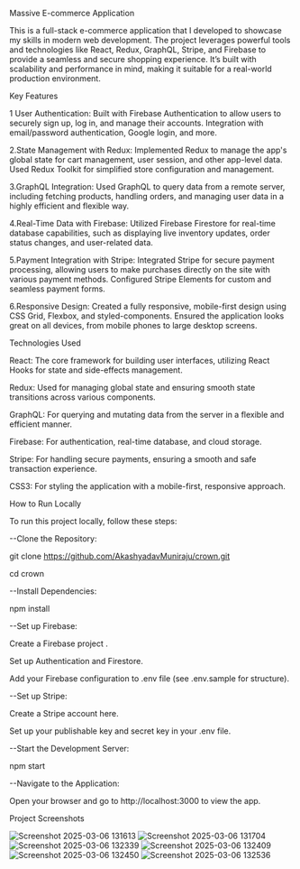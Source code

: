 
Massive E-commerce Application

This is a full-stack e-commerce application that I developed to showcase my skills in modern web development. The project leverages powerful tools and technologies like React, Redux, GraphQL, Stripe, and Firebase to provide a seamless and secure shopping experience. It’s built with scalability and performance in mind, making it suitable for a real-world production environment.


Key Features

1 User Authentication:
Built with Firebase Authentication to allow users to securely sign up, log in, and manage their accounts.
Integration with email/password authentication, Google login, and more.

2.State Management with Redux:
Implemented Redux to manage the app's global state for cart management, user session, and other app-level data.
Used Redux Toolkit for simplified store configuration and management.

3.GraphQL Integration:
Used GraphQL to query data from a remote server, including fetching products, handling orders, and managing user data in a highly efficient and flexible way.

4.Real-Time Data with Firebase:
Utilized Firebase Firestore for real-time database capabilities, such as displaying live inventory updates, order status changes, and user-related data.

5.Payment Integration with Stripe:
Integrated Stripe for secure payment processing, allowing users to make purchases directly on the site with various payment methods.
Configured Stripe Elements for custom and seamless payment forms.

6.Responsive Design:
Created a fully responsive, mobile-first design using CSS Grid, Flexbox, and styled-components.
Ensured the application looks great on all devices, from mobile phones to large desktop screens.


Technologies Used

React: The core framework for building user interfaces, utilizing React Hooks for state and side-effects management.

Redux: Used for managing global state and ensuring smooth state transitions across various components.

GraphQL: For querying and mutating data from the server in a flexible and efficient manner.

Firebase: For authentication, real-time database, and cloud storage.

Stripe: For handling secure payments, ensuring a smooth and safe transaction experience.

CSS3: For styling the application with a mobile-first, responsive approach.

How to Run Locally

To run this project locally, follow these steps:

--Clone the Repository:

git clone https://github.com/AkashyadavMuniraju/crown.git

cd crown

--Install Dependencies:

npm install

--Set up Firebase:

Create a Firebase project .

Set up Authentication and Firestore.

Add your Firebase configuration to .env file (see .env.sample for structure).

--Set up Stripe:

Create a Stripe account here.

Set up your publishable key and secret key in your .env file.

--Start the Development Server:

npm start

--Navigate to the Application:

Open your browser and go to http://localhost:3000 to view the app.


Project Screenshots



![Screenshot 2025-03-06 131613](https://github.com/user-attachments/assets/2fd5bd88-6a6a-4d95-8a04-3a1a12924204)
![Screenshot 2025-03-06 131704](https://github.com/user-attachments/assets/52ad6555-3ec5-4e13-9ca1-b2ad738b3e52)
![Screenshot 2025-03-06 132339](https://github.com/user-attachments/assets/1904ff62-fedd-46e8-8b64-630ff95aa17b)
![Screenshot 2025-03-06 132409](https://github.com/user-attachments/assets/cc30cbbf-f3a5-4fa2-bf72-f2d81c09bbb5)
![Screenshot 2025-03-06 132450](https://github.com/user-attachments/assets/057e4e5f-8fef-45dd-91db-5cb0668531b9)
![Screenshot 2025-03-06 132536](https://github.com/user-attachments/assets/c3323f9c-5839-4428-bafe-f1c9242bc153)
